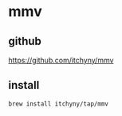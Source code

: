 
# mmv


## github

https://github.com/itchyny/mmv


## install

```
brew install itchyny/tap/mmv
```



